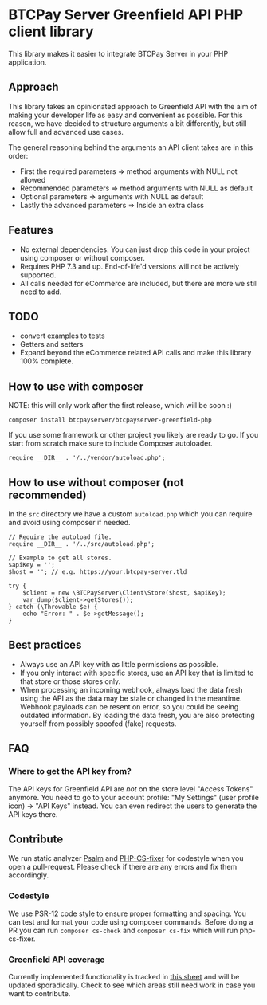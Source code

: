 # BTCPay Server Greenfield API PHP client library
This library makes it easier to integrate BTCPay Server in your PHP application.

## Approach
This library takes an opinionated approach to Greenfield API with the aim of making your developer life as easy and convenient as possible.
For this reason, we have decided to structure arguments a bit differently, but still allow full and advanced use cases.

The general reasoning behind the arguments an API client takes are in this order:
- First the required parameters => method arguments with NULL not allowed
- Recommended parameters => method arguments with NULL as default
- Optional parameters => arguments with NULL as default
- Lastly the advanced parameters => Inside an extra class

## Features
- No external dependencies. You can just drop this code in your project using composer or without composer.
- Requires PHP 7.3 and up. End-of-life'd versions will not be actively supported.
- All calls needed for eCommerce are included, but there are more we still need to add.

## TODO
- convert examples to tests
- Getters and setters
- Expand beyond the eCommerce related API calls and make this library 100% complete.

## How to use with composer
NOTE: this will only work after the first release, which will be soon :)
```
composer install btcpayserver/btcpayserver-greenfield-php
```
If you use some framework or other project you likely are ready to go. If you start from scratch make sure to include Composer autoloader.
```
require __DIR__ . '/../vendor/autoload.php';
```

## How to use without composer (not recommended)
In the `src` directory we have a custom `autoload.php` which you can require and avoid using composer if needed.
```
// Require the autoload file.
require __DIR__ . '/../src/autoload.php';

// Example to get all stores.
$apiKey = '';
$host = ''; // e.g. https://your.btcpay-server.tld

try {
    $client = new \BTCPayServer\Client\Store($host, $apiKey);
    var_dump($client->getStores());
} catch (\Throwable $e) {
    echo "Error: " . $e->getMessage();
}
```

## Best practices
- Always use an API key with as little permissions as possible.
- If you only interact with specific stores, use an API key that is limited to that store or those stores only.
- When processing an incoming webhook, always load the data fresh using the API as the data may be stale or changed in the meantime. Webhook payloads can be resent on error, so you could be seeing outdated information. By loading the data fresh, you are also protecting yourself from possibly spoofed (fake) requests. 

## FAQ
### Where to get the API key from?
The API keys for Greenfield API are *not* on the store level "Access Tokens" anymore. You need to go to your account profile: "My Settings" (user profile icon) -> "API Keys" instead. You can even redirect the users to generate the API keys there.

## Contribute
We run static analyzer [Psalm](https://psalm.dev/) and [PHP-CS-fixer](https://github.com/FriendsOfPhp/PHP-CS-Fixer) for codestyle when you open a pull-request. Please check if there are any errors and fix them accordingly.

### Codestyle
We use PSR-12 code style to ensure proper formatting and spacing. You can test and format your code using composer commands. Before doing a PR you can run `composer cs-check` and `composer cs-fix` which will run php-cs-fixer.

### Greenfield API coverage
Currently implemented functionality is tracked in [this sheet](https://docs.google.com/spreadsheets/d/1A1tMWYHGVkFWRgqfkW9GSGBRjzKZzsu5XMIW1NLs-xg/edit#gid=0) and will be updated sporadically. Check to see which areas still need work in case you want to contribute.
